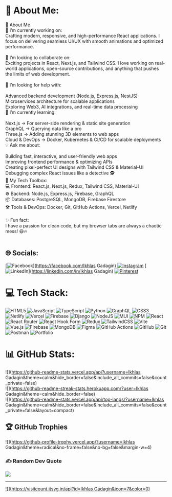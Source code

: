 # 💫 About Me:
🚀 About Me<br>🔨 I’m currently working on:<br>Crafting modern, responsive, and high-performance React applications. I focus on delivering seamless UI/UX with smooth animations and optimized performance.<br><br>🤝 I’m looking to collaborate on:<br>Exciting projects in React, Next.js, and Tailwind CSS. I love working on real-world applications, open-source contributions, and anything that pushes the limits of web development.<br><br>🧐 I’m looking for help with:<br><br>Advanced backend development (Node.js, Express.js, NestJS)<br>Microservices architecture for scalable applications<br>Exploring Web3, AI integrations, and real-time data processing<br>🌱 I’m currently learning:<br><br>Next.js → For server-side rendering & static site generation<br>GraphQL → Querying data like a pro<br>Three.js → Adding stunning 3D elements to web apps<br>Cloud & DevOps → Docker, Kubernetes & CI/CD for scalable deployments<br>💡 Ask me about:<br><br>Building fast, interactive, and user-friendly web apps<br>Improving frontend performance & optimizing APIs<br>Creating pixel-perfect UI designs with Tailwind CSS & Material-UI<br>Debugging complex React issues like a detective 🕵️<br>🚀 My Tech Toolbox:<br>💻 Frontend: React.js, Next.js, Redux, Tailwind CSS, Material-UI<br>⚙️ Backend: Node.js, Express.js, Firebase, GraphQL<br>📦 Databases: PostgreSQL, MongoDB, Firebase Firestore<br>🛠 Tools & DevOps: Docker, Git, GitHub Actions, Vercel, Netlify<br><br>✨ Fun fact:<br>I have a passion for clean code, but my browser tabs are always a chaotic mess! 😆🔥<br><br>


## 🌐 Socials:
[![Facebook](https://img.shields.io/badge/Facebook-%231877F2.svg?logo=Facebook&logoColor=white)](https://facebook.com/Ikhlas Gadagin) [![Instagram](https://img.shields.io/badge/Instagram-%23E4405F.svg?logo=Instagram&logoColor=white)](https://instagram.com/ikhlas_gadagin) [![LinkedIn](https://img.shields.io/badge/LinkedIn-%230077B5.svg?logo=linkedin&logoColor=white)](https://linkedin.com/in/Ikhlas Gadagin) [![Pinterest](https://img.shields.io/badge/Pinterest-%23E60023.svg?logo=Pinterest&logoColor=white)](https://pinterest.com/ikhlas) 

# 💻 Tech Stack:
![HTML5](https://img.shields.io/badge/html5-%23E34F26.svg?style=for-the-badge&logo=html5&logoColor=white) ![JavaScript](https://img.shields.io/badge/javascript-%23323330.svg?style=for-the-badge&logo=javascript&logoColor=%23F7DF1E) ![TypeScript](https://img.shields.io/badge/typescript-%23007ACC.svg?style=for-the-badge&logo=typescript&logoColor=white) ![Python](https://img.shields.io/badge/python-3670A0?style=for-the-badge&logo=python&logoColor=ffdd54) ![GraphQL](https://img.shields.io/badge/-GraphQL-E10098?style=for-the-badge&logo=graphql&logoColor=white) ![CSS3](https://img.shields.io/badge/css3-%231572B6.svg?style=for-the-badge&logo=css3&logoColor=white) ![Netlify](https://img.shields.io/badge/netlify-%23000000.svg?style=for-the-badge&logo=netlify&logoColor=#00C7B7) ![Vercel](https://img.shields.io/badge/vercel-%23000000.svg?style=for-the-badge&logo=vercel&logoColor=white) ![Firebase](https://img.shields.io/badge/firebase-%23039BE5.svg?style=for-the-badge&logo=firebase) ![Django](https://img.shields.io/badge/django-%23092E20.svg?style=for-the-badge&logo=django&logoColor=white) ![NodeJS](https://img.shields.io/badge/node.js-6DA55F?style=for-the-badge&logo=node.js&logoColor=white) ![MUI](https://img.shields.io/badge/MUI-%230081CB.svg?style=for-the-badge&logo=mui&logoColor=white) ![NPM](https://img.shields.io/badge/NPM-%23CB3837.svg?style=for-the-badge&logo=npm&logoColor=white) ![React](https://img.shields.io/badge/react-%2320232a.svg?style=for-the-badge&logo=react&logoColor=%2361DAFB) ![React Router](https://img.shields.io/badge/React_Router-CA4245?style=for-the-badge&logo=react-router&logoColor=white) ![React Hook Form](https://img.shields.io/badge/React%20Hook%20Form-%23EC5990.svg?style=for-the-badge&logo=reacthookform&logoColor=white) ![Redux](https://img.shields.io/badge/redux-%23593d88.svg?style=for-the-badge&logo=redux&logoColor=white) ![TailwindCSS](https://img.shields.io/badge/tailwindcss-%2338B2AC.svg?style=for-the-badge&logo=tailwind-css&logoColor=white) ![Vite](https://img.shields.io/badge/vite-%23646CFF.svg?style=for-the-badge&logo=vite&logoColor=white) ![Vue.js](https://img.shields.io/badge/vue.js-%2335495e.svg?style=for-the-badge&logo=vuedotjs&logoColor=%234FC08D) ![Firebase](https://img.shields.io/badge/firebase-a08021?style=for-the-badge&logo=firebase&logoColor=ffcd34) ![MongoDB](https://img.shields.io/badge/MongoDB-%234ea94b.svg?style=for-the-badge&logo=mongodb&logoColor=white) ![Figma](https://img.shields.io/badge/figma-%23F24E1E.svg?style=for-the-badge&logo=figma&logoColor=white) ![GitHub Actions](https://img.shields.io/badge/github%20actions-%232671E5.svg?style=for-the-badge&logo=githubactions&logoColor=white) ![GitHub](https://img.shields.io/badge/github-%23121011.svg?style=for-the-badge&logo=github&logoColor=white) ![Git](https://img.shields.io/badge/git-%23F05033.svg?style=for-the-badge&logo=git&logoColor=white) ![Postman](https://img.shields.io/badge/Postman-FF6C37?style=for-the-badge&logo=postman&logoColor=white) ![Portfolio](https://img.shields.io/badge/Portfolio-%23000000.svg?style=for-the-badge&logo=firefox&logoColor=#FF7139)
# 📊 GitHub Stats:
![](https://github-readme-stats.vercel.app/api?username=Ikhlas Gadagin&theme=calm&hide_border=false&include_all_commits=false&count_private=false)<br/>
![](https://github-readme-streak-stats.herokuapp.com/?user=Ikhlas Gadagin&theme=calm&hide_border=false)<br/>
![](https://github-readme-stats.vercel.app/api/top-langs/?username=Ikhlas Gadagin&theme=calm&hide_border=false&include_all_commits=false&count_private=false&layout=compact)

## 🏆 GitHub Trophies
![](https://github-profile-trophy.vercel.app/?username=Ikhlas Gadagin&theme=radical&no-frame=false&no-bg=false&margin-w=4)

### ✍️ Random Dev Quote
![](https://quotes-github-readme.vercel.app/api?type=horizontal&theme=radical)

---
[![](https://visitcount.itsvg.in/api?id=Ikhlas Gadagin&icon=7&color=0)](https://visitcount.itsvg.in)

<!-- Proudly created with GPRM ( https://gprm.itsvg.in ) -->
